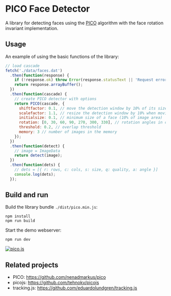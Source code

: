 # PICO Face Detector

A library for detecting faces using the [PICO](https://arxiv.org/abs/1305.4537)
algorithm with the face rotation invariant implementation.

## Usage

An example of using the basic functions of the library:

```js
// load cascade
fetch('./data/faces.dat')
  .then(function(response) {
    if (!response.ok) throw Error(response.statusText || 'Request error');
    return response.arrayBuffer();
  })
  .then(function(cascade) {
    // create PICO detector with options
    return PICO(cascade, {
      shiftfactor: 0.1, // move the detection window by 10% of its size
      scalefactor: 1.1, // resize the detection window by 10% when moving to the higher scale
      initialsize: 0.1, // minimum size of a face (10% of image area)
      rotation: [0, 30, 60, 90, 270, 300, 330], // rotation angles in degrees
      threshold: 0.2, // overlap threshold
      memory: 3 // number of images in the memory
    });
  })
  .then(function(detect) {
    // image = ImageData
    return detect(image);
  })
  .then(function(dets) {
    // dets = [{ r: rows, c: cols, s: size, q: quality, a: angle }]
    console.log(dets);
  });
```

## Build and run

Build the library bundle `./dist/pico.min.js`:

```
npm install
npm run build
```

Start the demo webserver:

```
npm run dev
```

[![pico.js](https://img.youtube.com/vi/9WiGC08_ZFY/0.jpg)](https://www.youtube.com/watch?v=9WiGC08_ZFY)

## Related projects

- PICO: https://github.com/nenadmarkus/pico
- picojs: https://github.com/tehnokv/picojs
- tracking.js: https://github.com/eduardolundgren/tracking.js
